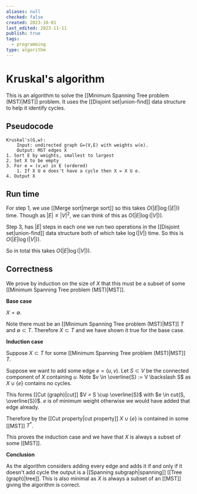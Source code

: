 ```yaml
---
aliases: null
checked: false
created: 2023-10-01
last_edited: 2023-11-11
publish: true
tags:
  - programming
type: algorithm
---
```

# Kruskal's algorithm

This is an algorithm to solve the [[Minimum Spanning Tree problem (MST)|MST]] problem. It uses the [[Disjoint set|union-find]] data structure to help it identify cycles.

## Pseudocode

```pseudocode
Kruskal's(G,w):
	Input: undirected graph G=(V,E) with weights w(e).
	Output: MST edges X
1. Sort E by weights, smallest to largest
2. Set X to be empty
3. For e = (v,w) in E (ordered)
	1. If X U e does't have a cycle then X = X U e.
4. Output X
```

## Run time

For step 1, we use [[Merge sort|merge sort]] so this takes $O(\vert E \vert \log(\vert E \vert))$ time. Though as $\vert E \vert \leq \vert V \vert^2$, we can think of this as $O(\vert E \vert \log(\vert V \vert))$.

Step 3, has $\vert E \vert$ steps in each one we run two operations in the [[Disjoint set|union-find]] data structure both of which take $\log(\vert V \vert)$ time. So this is $O(\vert E \vert \log(\vert V \vert))$.

So in total this takes $O(\vert E \vert \log(\vert V \vert))$.

## Correctness

We prove by induction on the size of $X$ that this must be a subset of some [[Minimum Spanning Tree problem (MST)|MST]].

**Base case**

$X = \emptyset$.

Note there must be an [[Minimum Spanning Tree problem (MST)|MST]] $T$ and $\emptyset \subset T$. Therefore $X \subset T$ and we have shown it true for the base case.

**Induction case**

Suppose $X \subset T$ for some [[Minimum Spanning Tree problem (MST)|MST]] $T$.

Suppose we want to add some edge $e = (u,v)$. Let $S \subset V$ be the connected component of $X$ containing $u$. Note $v \in \overline{S} := V \backslash S$ as $X \cup \{e\}$ contains no cycles.

This forms [[Cut (graph)|cut]] $V = S \cup \overline{S}$ with $e \in cut(S, \overline{S})$. $e$ is of minimum weight otherwise we would have added that edge already.

Therefore by the [[Cut property|cut property]] $X \cup \{e\}$ is contained in some [[MST]] $T^{\ast}$.

This proves the induction case and we have that $X$ is always a subset of some [[MST]].

**Conclusion**

As the algorithm considers adding every edge and adds it if and only if it doesn't add cycle the output is a [[Spanning subgraph|spanning]] [[Tree (graph)|tree]]. This is also minimal as $X$ is always a subset of an [[MST]] giving the algorithm is correct.
